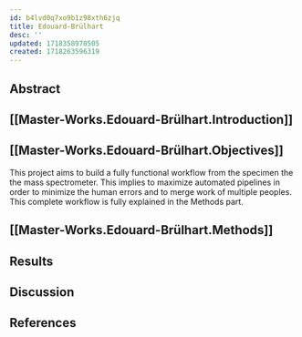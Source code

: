 ```yaml
---
id: b4lvd0q7xo9b1z98xth6zjq
title: Edouard-Brülhart
desc: ''
updated: 1718358970505
created: 1718263596319
---
```

## Abstract

## [[Master-Works.Edouard-Brülhart.Introduction]]

## [[Master-Works.Edouard-Brülhart.Objectives]]
This project aims to build a fully functional workflow from the specimen the the mass spectrometer. This implies to maximize automated pipelines in order to minimize the human errors and to merge work of multiple peoples. This complete workflow is fully explained in the Methods part. 

## [[Master-Works.Edouard-Brülhart.Methods]]

## Results

## Discussion

## References
